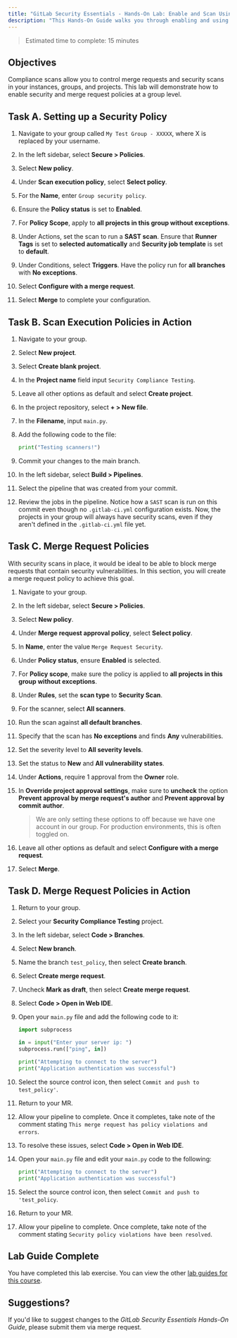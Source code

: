 ```yaml
---
title: "GitLab Security Essentials - Hands-On Lab: Enable and Scan Using a Scan Execution Policy"
description: "This Hands-On Guide walks you through enabling and using a Scan Execution Policy in a GitLab project."
---
```


> Estimated time to complete: 15 minutes

## Objectives

Compliance scans allow you to control merge requests and security scans in your instances, groups, and projects. This lab will demonstrate how to enable security and merge request policies at a group level. 

## Task A. Setting up a Security Policy

1. Navigate to your group called `My Test Group - XXXXX`, where X is replaced by your username.

1. In the left sidebar, select **Secure > Policies**.

1. Select **New policy**.

1. Under **Scan execution policy**, select **Select policy**.

1. For the **Name**, enter `Group security policy`.

1. Ensure the **Policy status** is set to **Enabled**.

1. For **Policy Scope**, apply to **all projects in this group without exceptions**.

1. Under Actions, set the scan to run a **SAST scan**. Ensure that **Runner Tags** is set to **selected automatically** and **Security job template** is set to **default**.

1. Under Conditions, select **Triggers**. Have the policy run for **all branches** with **No exceptions**.

1. Select **Configure with a merge request**.

1. Select **Merge** to complete your configuration.

## Task B. Scan Execution Policies in Action

1. Navigate to your group.

1. Select **New project**.

1. Select **Create blank project**.

1. In the **Project name** field input `Security Compliance Testing`.

1. Leave all other options as default and select **Create project**.

1. In the project repository, select **+ > New file**.

1. In the **Filename**, input `main.py`. 

1. Add the following code to the file:

    ```py
    print("Testing scanners!")
    ```

1. Commit your changes to the main branch.

1. In the left sidebar, select **Build > Pipelines**.

1. Select the pipeline that was created from your commit.

1. Review the jobs in the pipeline. Notice how a `SAST` scan is run on this commit even though no `.gitlab-ci.yml` configuration exists. Now, the projects in your group will always have security scans, even if they aren't defined in the `.gitlab-ci.yml` file yet.

## Task C. Merge Request Policies

With security scans in place, it would be ideal to be able to block merge requests that contain security vulnerabilities. In this section, you will create a merge request policy to achieve this goal.

1. Navigate to your group.

1. In the left sidebar, select **Secure > Policies**.

1. Select **New policy**. 

1. Under **Merge request approval policy**, select **Select policy**.

1. In **Name**, enter the value `Merge Request Security`.

1. Under **Policy status**, ensure **Enabled** is selected.

1. For **Policy scope**, make sure the policy is applied to  **all projects in this group without exceptions**.

1. Under **Rules**, set the **scan type** to **Security Scan**.

1. For the scanner, select **All scanners**.

1. Run the scan against **all default branches**.

1. Specify that the scan has **No exceptions** and finds **Any** vulnerabilities.

1. Set the severity level to **All severity levels**.

1. Set the status to **New** and **All vulnerability states**.

1. Under **Actions**, require 1 approval from the **Owner** role.

1. In **Override project approval settings**, make sure to **uncheck** the option **Prevent approval by merge request's author** and **Prevent approval by commit author**.

    > We are only setting these options to off because we have one account in our group. For production environments, this is often toggled on.

1. Leave all other options as default and select **Configure with a merge request**.

1. Select **Merge**.

## Task D. Merge Request Policies in Action

1. Return to your group.

1. Select your **Security Compliance Testing** project.

1. In the left sidebar, select **Code > Branches**.

1. Select **New branch**.

1. Name the branch `test_policy`, then select **Create branch**.

1. Select **Create merge request**.

1. Uncheck **Mark as draft**, then select **Create merge request**.

1. Select **Code > Open in Web IDE**.

1. Open your `main.py` file and add the following code to it:

    ```py
    import subprocess

    in = input("Enter your server ip: ")
    subprocess.run(["ping", in])

    print("Attempting to connect to the server")
    print("Application authentication was successful")
    ```

1. Select the source control icon, then select `Commit and push to test_policy'`. 

1. Return to your MR.

1. Allow your pipeline to complete. Once it completes, take note of the comment stating `This merge request has policy violations and errors`.

1. To resolve these issues, select **Code > Open in Web IDE**.

1. Open your `main.py` file and edit your `main.py` code to the following:

    ```py
    print("Attempting to connect to the server")
    print("Application authentication was successful")
    ``` 

1. Select the source control icon, then select `Commit and push to 'test_policy`. 

1. Return to your MR. 

1. Allow your pipeline to complete. Once complete, take note of the comment stating `Security policy violations have been resolved`.

## Lab Guide Complete

You have completed this lab exercise. You can view the other [lab guides for this course](/handbook/customer-success/professional-services-engineering/education-services/ilt-labs/gitlabsecurityessentials).

## Suggestions?

If you'd like to suggest changes to the *GitLab Security Essentials Hands-On Guide*, please submit them via merge request.
